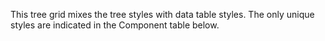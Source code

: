 This tree grid mixes the tree styles with data table styles. The only unique styles are indicated in the Component table below.